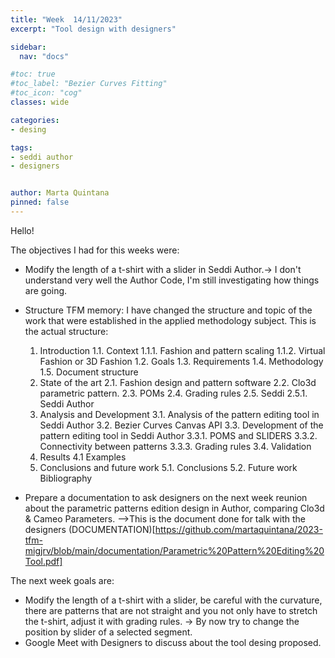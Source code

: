 ```yaml
---
title: "Week  14/11/2023"
excerpt: "Tool design with designers"

sidebar:
  nav: "docs"

#toc: true
#toc_label: "Bezier Curves Fitting"
#toc_icon: "cog"
classes: wide

categories:
- desing

tags:
- seddi author
- designers


author: Marta Quintana
pinned: false
---
```

Hello!

The objectives I had for this weeks were:

- Modify the length of a t-shirt with a slider in Seddi Author.-> I don't understand very well the Author Code, I'm still investigating how things are going.
- Structure TFM memory:
  I have changed the structure and topic of the work that were established in the applied methodology subject.
  This is the actual structure:
    1. Introduction 
      1.1. Context 
        1.1.1. Fashion and pattern scaling
        1.1.2. Virtual Fashion or 3D Fashion
      1.2. Goals 
      1.3. Requirements
      1.4. Methodology
      1.5. Document structure
    2. State of the art 
      2.1. Fashion design and pattern software
      2.2. Clo3d parametric pattern.
      2.3. POMs
      2.4. Grading rules
      2.5. Seddi
      2.5.1. Seddi Author
    3. Analysis and Development 
      3.1. Analysis of the pattern editing tool in Seddi Author 
      3.2. Bezier Curves Canvas API
      3.3. Development of the pattern editing tool in Seddi Author
        3.3.1. POMS and SLIDERS
        3.3.2. Connectivity between patterns
        3.3.3. Grading rules
      3.4. Validation
    4. Results
      4.1 Examples
    5. Conclusions and future work
      5.1. Conclusions 
      5.2. Future work 
    Bibliography 


- Prepare a documentation to ask designers on the next week reunion about the parametric patterns edition design in Author, comparing Clo3d & Cameo Parameters. -->This is the document done for talk with the designers (DOCUMENTATION)[https://github.com/martaquintana/2023-tfm-migjrv/blob/main/documentation/Parametric%20Pattern%20Editing%20Tool.pdf]



The next week goals are:

- Modify the length of a t-shirt with a slider, be careful with the curvature, there are patterns that are not straight and you not only have to stretch the t-shirt, adjust it with grading rules. -> By now try to change the position by slider of a selected segment.
- Google Meet with Designers to discuss about the tool desing proposed.




